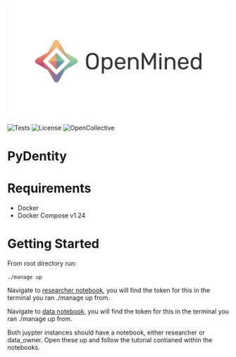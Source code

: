 ![om-logo](https://github.com/OpenMined/design-assets/blob/master/logos/OM/horizontal-primary-trans.png)

![Tests](https://github.com/OpenMined/PyVertical/workflows/Tests/badge.svg?branch=master)
![License](https://img.shields.io/github/license/OpenMined/PyVertical)
![OpenCollective](https://img.shields.io/opencollective/all/openmined)


# PyDentity

# Requirements

* Docker
* Docker Compose v1.24

# Getting Started

From root directory run:
```
./manage up
```

Navigate to [researcher notebook](http://localhost:8889), you will find the token for this in the terminal you ran ./manage up from.

Navigate to [data notebook](http://localhost:8888), you will find the token for this in the terminal you ran ./manage up from.

Both juypter instances should have a notebook, either researcher or data_owner. Open these up and follow the tutorial contianed within the notebooks.


